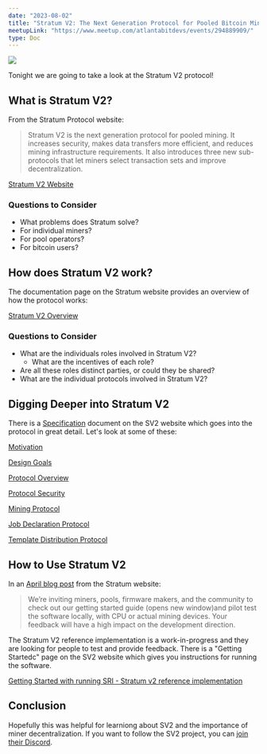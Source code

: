 ```yaml
---
date: "2023-08-02"
title: "Stratum V2: The Next Generation Protocol for Pooled Bitcoin Mining"
meetupLink: "https://www.meetup.com/atlantabitdevs/events/294889909/"
type: Doc
---
```


![](/2023-08-02-stratum-v2.jpg)

Tonight we are going to take a look at the Stratum V2 protocol!

## What is Stratum V2?

From the Stratum Protocol website:

> Stratum V2 is the next generation protocol for pooled mining. It increases security, makes data transfers more efficient, and reduces mining infrastructure requirements. It also introduces three new sub-protocols that let miners select transaction sets and improve decentralization.

[Stratum V2 Website](https://stratumprotocol.org/)

### Questions to Consider

- What problems does Stratum solve?
 - For individual miners?
 - For pool operators?
 - For bitcoin users?

## How does Stratum V2 work?

The documentation page on the Stratum website provides an overview of how the protocol works:

[Stratum V2 Overview](https://stratumprotocol.org/docs/)

### Questions to Consider

- What are the individuals roles involved in Stratum V2?
  - What are the incentives of each role?
- Are all these roles distinct parties, or could they be shared?
- What are the individual protocols involved in Stratum V2?

## Digging Deeper into Stratum V2

There is a <a href="https://stratumprotocol.org/specification/" target="_blank" data-no-summary>Specification</a> document on the SV2 website which goes into the protocol in great detail. Let's look at some of these:

[Motivation](https://stratumprotocol.org/specification/01-Motivation/)

[Design Goals](https://stratumprotocol.org/specification/02-Design-Goals/)

[Protocol Overview](https://stratumprotocol.org/specification/03-Protocol-Overview/)

[Protocol Security](https://stratumprotocol.org/specification/04-Protocol-Security/)

[Mining Protocol](https://stratumprotocol.org/specification/05-Mining-Protocol/)

[Job Declaration Protocol](https://stratumprotocol.org/specification/06-Job-Declaration-Protocol/)

[Template Distribution Protocol](https://stratumprotocol.org/specification/07-Template-Distribution-Protocol/)

## How to Use Stratum V2

In an <a href="https://stratumprotocol.org/blog/stratumv2-jn-announcement/" target="_blank" data-no-summary>April blog post</a> from the Stratum website:

> We’re inviting miners, pools, firmware makers, and the community to check out our getting started guide (opens new window)and pilot test the software locally, with CPU or actual mining devices. Your feedback will have a high impact on the development direction.

The Stratum V2 reference implementation is a work-in-progress and they are looking for people to test and provide feedback. There is a "Getting Startedc" page on the SV2 website which gives you instructions for running the software.

[Getting Started with running SRI - Stratum v2 reference implementation](https://stratumprotocol.org/getting-started/)

## Conclusion

Hopefully this was helpful for learniong about SV2 and the importance of miner decentralization. If you want to follow the SV2 project, you can <a href="https://discord.gg/UHckbC7x58" target="_blank" data-no-summary>join their Discord</a>.

